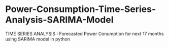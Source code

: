 # Power-Consumption-Time-Series-Analysis-SARIMA-Model
TIME SERIES ANALYSIS : Forecasted Power Conumption for next 17 months using SARIMA model in python
